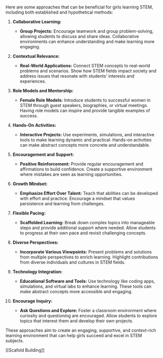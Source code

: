 
Here are some approaches that can be beneficial for girls learning STEM, including both established and hypothetical methods:

1. **Collaborative Learning:**
   - **Group Projects:** Encourage teamwork and group problem-solving, allowing students to discuss and share ideas. Collaborative environments can enhance understanding and make learning more engaging.

2. **Contextual Relevance:**
   - **Real-World Applications:** Connect STEM concepts to real-world problems and scenarios. Show how STEM fields impact society and address issues that resonate with students’ interests and experiences.

3. **Role Models and Mentorship:**
   - **Female Role Models:** Introduce students to successful women in STEM through guest speakers, biographies, or virtual meetings. Having role models can inspire and provide tangible examples of success.

4. **Hands-On Activities:**
   - **Interactive Projects:** Use experiments, simulations, and interactive tools to make learning dynamic and practical. Hands-on activities can make abstract concepts more concrete and understandable.

5. **Encouragement and Support:**
   - **Positive Reinforcement:** Provide regular encouragement and affirmations to build confidence. Create a supportive environment where mistakes are seen as learning opportunities.

6. **Growth Mindset:** 
   - **Emphasize Effort Over Talent:** Teach that abilities can be developed with effort and practice. Encourage a mindset that values persistence and learning from challenges.

7. **Flexible Pacing:**
   - **Scaffolded Learning:** Break down complex topics into manageable steps and provide additional support where needed. Allow students to progress at their own pace and revisit challenging concepts.

8. **Diverse Perspectives:**
   - **Incorporate Various Viewpoints:** Present problems and solutions from multiple perspectives to enrich learning. Highlight contributions from diverse individuals and cultures in STEM fields.

9. **Technology Integration:**
   - **Educational Software and Tools:** Use technology like coding apps, simulations, and virtual labs to enhance learning. These tools can make abstract concepts more accessible and engaging.

10. **Encourage Inquiry:**
    - **Ask Questions and Explore:** Foster a classroom environment where curiosity and questioning are encouraged. Allow students to explore topics that interest them and develop their own projects.

These approaches aim to create an engaging, supportive, and context-rich learning environment that can help girls succeed and excel in STEM subjects.

[[Scafold Building]]

